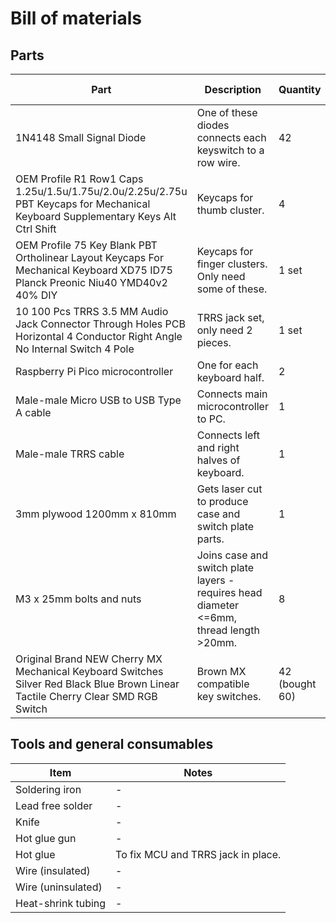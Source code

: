 # Bill of materials

## Parts

| Part | Description | Quantity | Unit cost | Cost | Source |
|---|---|---|---|---|---|
| 1N4148 Small Signal Diode | One of these diodes connects each keyswitch to a row wire. | 42 | $0.15 AUD | $6.30 AUD | https://www.altronics.com.au/p/z0101-1n914-1n4148-small-signal-diode/ |
| OEM Profile R1 Row1 Caps 1.25u/1.5u/1.75u/2.0u/2.25u/2.75u PBT Keycaps for Mechanical Keyboard Supplementary Keys Alt Ctrl Shift | Keycaps for thumb cluster. | 4 | - | $20.49 AUD | https://www.aliexpress.com/item/1005004784994416.html |
| OEM Profile 75 Key Blank PBT Ortholinear Layout Keycaps For Mechanical Keyboard XD75 ID75 Planck Preonic Niu40 YMD40v2 40% DIY | Keycaps for finger clusters.  Only need some of these. | 1 set | - | $37.95 AUD | https://www.aliexpress.com/item/1005001914177551.html |
| 10 100 Pcs TRRS 3.5 MM Audio Jack Connector Through Holes PCB Horizontal 4 Conductor Right Angle No Internal Switch 4 Pole | TRRS jack set, only need 2 pieces. | 1 set | - | $6.11 AUD | https://www.aliexpress.com/item/33029465106.html |
| Raspberry Pi Pico microcontroller | One for each keyboard half. | 2 | $8.95 AUD | $17.90 AUD | https://www.altronics.com.au/p/z6421-raspberry-pi-pico-microcontroller-board/ |
| Male-male Micro USB to USB Type A cable | Connects main microcontroller to PC. | 1 | N/A | N/A | - |
| Male-male TRRS cable | Connects left and right halves of keyboard. | 1 | N/A | N/A | - |
| 3mm plywood 1200mm x 810mm | Gets laser cut to produce case and switch plate parts. | 1 | $18.00 AUD | $18.00 AUD | Bunnings |
| M3 x 25mm bolts and nuts | Joins case and switch plate layers - requires head diameter <=6mm, thread length >20mm. | 8 | N/A | $3.90 AUD | https://www.bunnings.com.au/pinnacle-m3-x-25mm-stainless-steel-hex-head-bolts-and-nuts-12-pack_p0247296 |
| Original Brand NEW Cherry MX Mechanical Keyboard Switches Silver Red Black Blue Brown Linear Tactile Cherry Clear SMD RGB Switch | Brown MX compatible key switches. | 42 (bought 60) | ~$0.30 AUD | $17.91 AUD | https://www.aliexpress.com/item/1005006255961111.html |

## Tools and general consumables

| Item | Notes |
|---|---|
| Soldering iron | - |
| Lead free solder | - |
| Knife | - |
| Hot glue gun | - |
| Hot glue | To fix MCU and TRRS jack in place. |
| Wire (insulated)  | - |
| Wire (uninsulated)  | - |
| Heat-shrink tubing  | - |
